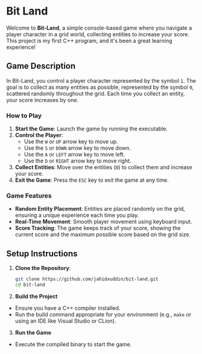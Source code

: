 # Bit Land

Welcome to **Bit-Land**, a simple console-based game where you navigate a player character in a grid world, collecting entities to increase your score. This project is my first C++ program, and it's been a great learning experience!

## Game Description

In Bit-Land, you control a player character represented by the symbol `1`. The goal is to collect as many entities as possible, represented by the symbol `0`, scattered randomly throughout the grid. Each time you collect an entity, your score increases by one.

### How to Play

1. **Start the Game**: Launch the game by running the executable.
2. **Control the Player**:
    - Use the `W` or `UP` arrow key to move up.
    - Use the `S` or `DOWN` arrow key to move down.
    - Use the `A` or `LEFT` arrow key to move left.
    - Use the `D` or `RIGHT` arrow key to move right.
3. **Collect Entities**: Move over the entities (`0`) to collect them and increase your score.
4. **Exit the Game**: Press the `ESC` key to exit the game at any time.

### Game Features

- **Random Entity Placement**: Entities are placed randomly on the grid, ensuring a unique experience each time you play.
- **Real-Time Movement**: Smooth player movement using keyboard input.
- **Score Tracking**: The game keeps track of your score, showing the current score and the maximum possible score based on the grid size.

## Setup Instructions

1. **Clone the Repository**:
   ```bash
   git clone https://github.com/jahidxuddin/bit-land.git
   cd bit-land
2. **Build the Project**
- Ensure you have a C++ compiler installed.
- Run the build command appropriate for your environment (e.g., `make` or using an IDE like Visual Studio or CLion).
3. **Run the Game**
- Execute the compiled binary to start the game.

